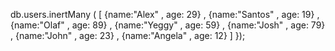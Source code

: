 db.users.inertMany ( [
{name:"Alex" , age: 29} , 
{name:"Santos" , age: 19} ,
{name:"Olaf" , age: 89} ,
{name:"Yeggy" , age: 59} ,
{name:"Josh" , age: 79} ,
{name:"John" , age: 23} ,
{name:"Angela" , age: 12}
] 
});